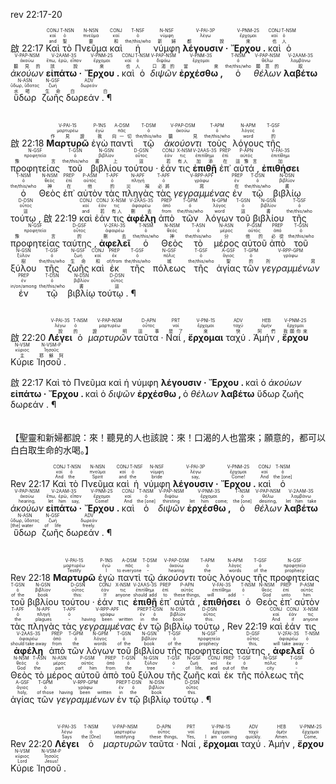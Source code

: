 rev 22:17-20


<rt>啟 22:17</rt> <RUBY><ruby><ruby>Καὶ<rt>and</rt></ruby><rt>καί</rt></ruby><rt>CONJ</rt></RUBY> <RUBY><ruby><ruby>τὸ<rt>聖</rt></ruby><rt>ὁ</rt></ruby><rt>T-NSN</rt></RUBY> <RUBY><ruby><ruby>Πνεῦμα<rt>靈</rt></ruby><rt>πνεῦμα</rt></ruby><rt>N-NSN</rt></RUBY> <RUBY><ruby><ruby>καὶ<rt>和</rt></ruby><rt>καί</rt></ruby><rt>CONJ</rt></RUBY> <RUBY><ruby><ruby>ἡ<rt>the/this/who</rt></ruby><rt>ὁ</rt></ruby><rt>T-NSF</rt></RUBY> <RUBY><ruby><ruby>νύμφη<rt>新婦</rt></ruby><rt>νύμφη</rt></ruby><rt>N-NSF</rt></RUBY> <RUBY><ruby><ruby><strong>λέγουσιν · </strong><rt>都說</rt></ruby><rt>λέγω</rt></ruby><rt>V-PAI-3P</rt></RUBY> <RUBY><ruby><ruby><strong>Ἔρχου . </strong><rt>來</rt></ruby><rt>ἔρχομαι</rt></ruby><rt>V-PNM-2S</rt></RUBY> <RUBY><ruby><ruby>καὶ<rt>也</rt></ruby><rt>καί</rt></ruby><rt>CONJ</rt></RUBY> <RUBY><ruby><ruby>ὁ<rt>人</rt></ruby><rt>ὁ</rt></ruby><rt>T-NSM</rt></RUBY> <RUBY><ruby><ruby><em>ἀκούων</em><rt>聽見的</rt></ruby><rt>ἀκούω</rt></ruby><rt>V-PAP-NSM</rt></RUBY> <RUBY><ruby><ruby><strong>εἰπάτω · </strong><rt>該說</rt></ruby><rt>ἔπω, ἐρῶ, εἶπον</rt></ruby><rt>V-2AAM-3S</rt></RUBY> <RUBY><ruby><ruby><strong>Ἔρχου . </strong><rt>來</rt></ruby><rt>ἔρχομαι</rt></ruby><rt>V-PNM-2S</rt></RUBY> <RUBY><ruby><ruby>καὶ<rt>也</rt></ruby><rt>καί</rt></ruby><rt>CONJ</rt></RUBY> <RUBY><ruby><ruby>ὁ<rt>人</rt></ruby><rt>ὁ</rt></ruby><rt>T-NSM</rt></RUBY> <RUBY><ruby><ruby><em>διψῶν</em><rt>口渴的</rt></ruby><rt>διψάω</rt></ruby><rt>V-PAP-NSM</rt></RUBY> <RUBY><ruby><ruby><strong>ἐρχέσθω , </strong><rt>當來</rt></ruby><rt>ἔρχομαι</rt></ruby><rt>V-PNM-3S</rt></RUBY> <RUBY><ruby><ruby>ὁ<rt>the/this/who</rt></ruby><rt>ὁ</rt></ruby><rt>T-NSM</rt></RUBY> <RUBY><ruby><ruby><em>θέλων</em><rt>願意的</rt></ruby><rt>θέλω</rt></ruby><rt>V-PAP-NSM</rt></RUBY> <RUBY><ruby><ruby><strong>λαβέτω</strong><rt>取</rt></ruby><rt>λαμβάνω</rt></ruby><rt>V-2AAM-3S</rt></RUBY> <RUBY><ruby><ruby>ὕδωρ<rt>水喝</rt></ruby><rt>ὕδωρ, ὕδατος</rt></ruby><rt>N-ASN</rt></RUBY> <RUBY><ruby><ruby>ζωῆς<rt>生命</rt></ruby><rt>ζωή</rt></ruby><rt>N-GSF</rt></RUBY> <RUBY><ruby><ruby>δωρεάν .  ¶ <rt>白白</rt></ruby><rt>δωρεάν</rt></ruby><rt>ADV</rt></RUBY></br></br></br> <rt>啟 22:18</rt> <RUBY><ruby><ruby><strong>Μαρτυρῶ</strong><rt>作見證</rt></ruby><rt>μαρτυρέω</rt></ruby><rt>V-PAI-1S</rt></RUBY> <RUBY><ruby><ruby>ἐγὼ<rt>我</rt></ruby><rt>ἐγώ</rt></ruby><rt>P-1NS</rt></RUBY> <RUBY><ruby><ruby>παντὶ<rt>向一切</rt></ruby><rt>πᾶς</rt></ruby><rt>A-DSM</rt></RUBY> <RUBY><ruby><ruby>τῷ<rt>the/this/who</rt></ruby><rt>ὁ</rt></ruby><rt>T-DSM</rt></RUBY> <RUBY><ruby><ruby><em>ἀκούοντι</em><rt>聽見</rt></ruby><rt>ἀκούω</rt></ruby><rt>V-PAP-DSM</rt></RUBY> <RUBY><ruby><ruby>τοὺς<rt>the/this/who</rt></ruby><rt>ὁ</rt></ruby><rt>T-APM</rt></RUBY> <RUBY><ruby><ruby>λόγους<rt>word</rt></ruby><rt>λόγος</rt></ruby><rt>N-APM</rt></RUBY> <RUBY><ruby><ruby>τῆς<rt>的</rt></ruby><rt>ὁ</rt></ruby><rt>T-GSF</rt></RUBY> <RUBY><ruby><ruby>προφητείας<rt>豫言</rt></ruby><rt>προφητεία</rt></ruby><rt>N-GSF</rt></RUBY> <RUBY><ruby><ruby>τοῦ<rt>the/this/who</rt></ruby><rt>ὁ</rt></ruby><rt>T-GSN</rt></RUBY> <RUBY><ruby><ruby>βιβλίου<rt>書上</rt></ruby><rt>βιβλίον</rt></ruby><rt>N-GSN</rt></RUBY> <RUBY><ruby><ruby>τούτου · <rt>這</rt></ruby><rt>οὗτος</rt></ruby><rt>D-GSN</rt></RUBY> <RUBY><ruby><ruby>ἐάν<rt>若</rt></ruby><rt>ἐάν</rt></ruby><rt>CONJ</rt></RUBY> <RUBY><ruby><ruby>τις<rt>有人</rt></ruby><rt>τις</rt></ruby><rt>X-NSM</rt></RUBY> <RUBY><ruby><ruby><strong>ἐπιθῇ</strong><rt>加添</rt></ruby><rt>ἐπιτίθημι</rt></ruby><rt>V-2AAS-3S</rt></RUBY> <RUBY><ruby><ruby>ἐπ᾽<rt>在</rt></ruby><rt>ἐπί</rt></ruby><rt>PREP</rt></RUBY> <RUBY><ruby><ruby>αὐτά , <rt>這豫言</rt></ruby><rt>αὐτός</rt></ruby><rt>P-APN</rt></RUBY> <RUBY><ruby><ruby><strong>ἐπιθήσει</strong><rt>加</rt></ruby><rt>ἐπιτίθημι</rt></ruby><rt>V-FAI-3S</rt></RUBY> <RUBY><ruby><ruby>ὁ<rt>the/this/who</rt></ruby><rt>ὁ</rt></ruby><rt>T-NSM</rt></RUBY> <RUBY><ruby><ruby>Θεὸς<rt>神</rt></ruby><rt>θεός</rt></ruby><rt>N-NSM</rt></RUBY> <RUBY><ruby><ruby>ἐπ᾽<rt>在</rt></ruby><rt>ἐπί</rt></ruby><rt>PREP</rt></RUBY> <RUBY><ruby><ruby>αὐτὸν<rt>他</rt></ruby><rt>αὐτός</rt></ruby><rt>P-ASM</rt></RUBY> <RUBY><ruby><ruby>τὰς<rt>的</rt></ruby><rt>ὁ</rt></ruby><rt>T-APF</rt></RUBY> <RUBY><ruby><ruby>πληγὰς<rt>災禍</rt></ruby><rt>πληγή</rt></ruby><rt>N-APF</rt></RUBY> <RUBY><ruby><ruby>τὰς<rt>必將</rt></ruby><rt>ὁ</rt></ruby><rt>T-APF</rt></RUBY> <RUBY><ruby><ruby><em>γεγραμμένας</em><rt>寫</rt></ruby><rt>γράφω</rt></ruby><rt>V-RPP-APF</rt></RUBY> <RUBY><ruby><ruby>ἐν<rt>在</rt></ruby><rt>ἐν</rt></ruby><rt>PREP</rt></RUBY> <RUBY><ruby><ruby>τῷ<rt>the/this/who</rt></ruby><rt>ὁ</rt></ruby><rt>T-DSN</rt></RUBY> <RUBY><ruby><ruby>βιβλίῳ<rt>書</rt></ruby><rt>βιβλίον</rt></ruby><rt>N-DSN</rt></RUBY> <RUBY><ruby><ruby>τούτῳ , <rt>這</rt></ruby><rt>οὗτος</rt></ruby><rt>D-DSN</rt></RUBY> <rt>啟 22:19</rt> <RUBY><ruby><ruby>καὶ<rt>and</rt></ruby><rt>καί</rt></ruby><rt>CONJ</rt></RUBY> <RUBY><ruby><ruby>ἐάν<rt>若</rt></ruby><rt>ἐάν</rt></ruby><rt>CONJ</rt></RUBY> <RUBY><ruby><ruby>τις<rt>有人</rt></ruby><rt>τις</rt></ruby><rt>X-NSM</rt></RUBY> <RUBY><ruby><ruby><strong>ἀφέλῃ</strong><rt>刪去</rt></ruby><rt>ἀφαιρέω</rt></ruby><rt>V-2AAS-3S</rt></RUBY> <RUBY><ruby><ruby>ἀπὸ<rt>from</rt></ruby><rt>ἀπό</rt></ruby><rt>PREP</rt></RUBY> <RUBY><ruby><ruby>τῶν<rt>the/this/who</rt></ruby><rt>ὁ</rt></ruby><rt>T-GPM</rt></RUBY> <RUBY><ruby><ruby>λόγων<rt>word</rt></ruby><rt>λόγος</rt></ruby><rt>N-GPM</rt></RUBY> <RUBY><ruby><ruby>τοῦ<rt>這</rt></ruby><rt>ὁ</rt></ruby><rt>T-GSN</rt></RUBY> <RUBY><ruby><ruby>βιβλίου<rt>書</rt></ruby><rt>βιβλίον</rt></ruby><rt>N-GSN</rt></RUBY> <RUBY><ruby><ruby>τῆς<rt>the/this/who</rt></ruby><rt>ὁ</rt></ruby><rt>T-GSF</rt></RUBY> <RUBY><ruby><ruby>προφητείας<rt>豫言</rt></ruby><rt>προφητεία</rt></ruby><rt>N-GSF</rt></RUBY> <RUBY><ruby><ruby>ταύτης , <rt>的</rt></ruby><rt>οὗτος</rt></ruby><rt>D-GSF</rt></RUBY> <RUBY><ruby><ruby><strong>ἀφελεῖ</strong><rt>刪去</rt></ruby><rt>ἀφαιρέω</rt></ruby><rt>V-2FAI-3S</rt></RUBY> <RUBY><ruby><ruby>ὁ<rt>the/this/who</rt></ruby><rt>ὁ</rt></ruby><rt>T-NSM</rt></RUBY> <RUBY><ruby><ruby>Θεὸς<rt>神</rt></ruby><rt>θεός</rt></ruby><rt>N-NSM</rt></RUBY> <RUBY><ruby><ruby>τὸ<rt>the/this/who</rt></ruby><rt>ὁ</rt></ruby><rt>T-ASN</rt></RUBY> <RUBY><ruby><ruby>μέρος<rt>分</rt></ruby><rt>μέρος</rt></ruby><rt>N-ASN</rt></RUBY> <RUBY><ruby><ruby>αὐτοῦ<rt>他的</rt></ruby><rt>αὐτός</rt></ruby><rt>P-GSM</rt></RUBY> <RUBY><ruby><ruby>ἀπὸ<rt>必從</rt></ruby><rt>ἀπό</rt></ruby><rt>PREP</rt></RUBY> <RUBY><ruby><ruby>τοῦ<rt>the/this/who</rt></ruby><rt>ὁ</rt></ruby><rt>T-GSN</rt></RUBY> <RUBY><ruby><ruby>ξύλου<rt>樹</rt></ruby><rt>ξύλον</rt></ruby><rt>N-GSN</rt></RUBY> <RUBY><ruby><ruby>τῆς<rt>the/this/who</rt></ruby><rt>ὁ</rt></ruby><rt>T-GSF</rt></RUBY> <RUBY><ruby><ruby>ζωῆς<rt>生命</rt></ruby><rt>ζωή</rt></ruby><rt>N-GSF</rt></RUBY> <RUBY><ruby><ruby>καὶ<rt>和</rt></ruby><rt>καί</rt></ruby><rt>CONJ</rt></RUBY> <RUBY><ruby><ruby>ἐκ<rt>of/from</rt></ruby><rt>ἐκ</rt></ruby><rt>PREP</rt></RUBY> <RUBY><ruby><ruby>τῆς<rt>the/this/who</rt></ruby><rt>ὁ</rt></ruby><rt>T-GSF</rt></RUBY> <RUBY><ruby><ruby>πόλεως<rt>城</rt></ruby><rt>πόλις</rt></ruby><rt>N-GSF</rt></RUBY> <RUBY><ruby><ruby>τῆς<rt>the/this/who</rt></ruby><rt>ὁ</rt></ruby><rt>T-GSF</rt></RUBY> <RUBY><ruby><ruby>ἁγίας<rt>聖</rt></ruby><rt>ἅγιος</rt></ruby><rt>A-GSF</rt></RUBY> <RUBY><ruby><ruby>τῶν<rt>的</rt></ruby><rt>ὁ</rt></ruby><rt>T-GPM</rt></RUBY> <RUBY><ruby><ruby><em>γεγραμμένων</em><rt>所寫</rt></ruby><rt>γράφω</rt></ruby><rt>V-RPP-GPM</rt></RUBY> <RUBY><ruby><ruby>ἐν<rt>in/on/among</rt></ruby><rt>ἐν</rt></ruby><rt>PREP</rt></RUBY> <RUBY><ruby><ruby>τῷ<rt>the/this/who</rt></ruby><rt>ὁ</rt></ruby><rt>T-DSN</rt></RUBY> <RUBY><ruby><ruby>βιβλίῳ<rt>書</rt></ruby><rt>βιβλίον</rt></ruby><rt>N-DSN</rt></RUBY> <RUBY><ruby><ruby>τούτῳ .  ¶ <rt>這</rt></ruby><rt>οὗτος</rt></ruby><rt>D-DSN</rt></RUBY></br></br></br> <rt>啟 22:20</rt> <RUBY><ruby><ruby><strong>Λέγει</strong><rt>說</rt></ruby><rt>λέγω</rt></ruby><rt>V-PAI-3S</rt></RUBY> <RUBY><ruby><ruby>ὁ<rt>的</rt></ruby><rt>ὁ</rt></ruby><rt>T-NSM</rt></RUBY> <RUBY><ruby><ruby><em>μαρτυρῶν</em><rt>證明</rt></ruby><rt>μαρτυρέω</rt></ruby><rt>V-PAP-NSM</rt></RUBY> <RUBY><ruby><ruby>ταῦτα · <rt>這事</rt></ruby><rt>οὗτος</rt></ruby><rt>D-APN</rt></RUBY> <RUBY><ruby><ruby>Ναί , <rt>是了</rt></ruby><rt>ναί</rt></ruby><rt>PRT</rt></RUBY> <RUBY><ruby><ruby><strong>ἔρχομαι</strong><rt>來</rt></ruby><rt>ἔρχομαι</rt></ruby><rt>V-PNI-1S</rt></RUBY> <RUBY><ruby><ruby>ταχύ . <rt>快</rt></ruby><rt>ταχύ</rt></ruby><rt>ADV</rt></RUBY> <RUBY><ruby><ruby>Ἀμήν , <rt>阿們</rt></ruby><rt>ἀμήν</rt></ruby><rt>HEB</rt></RUBY> <RUBY><ruby><ruby><strong>ἔρχου</strong><rt>我願你來</rt></ruby><rt>ἔρχομαι</rt></ruby><rt>V-PNM-2S</rt></RUBY> <RUBY><ruby><ruby>Κύριε<rt>主</rt></ruby><rt>κύριος</rt></ruby><rt>N-VSM</rt></RUBY> <RUBY><ruby><ruby>Ἰησοῦ . <rt>耶穌阿</rt></ruby><rt>Ἰησοῦς</rt></ruby><rt>N-VSM-P</rt></RUBY> 

啟 22:17 Καὶ τὸ Πνεῦμα καὶ ἡ νύμφη <strong>λέγουσιν · </strong> <strong>Ἔρχου . </strong> καὶ ὁ <em>ἀκούων</em> <strong>εἰπάτω · </strong> <strong>Ἔρχου . </strong> καὶ ὁ <em>διψῶν</em> <strong>ἐρχέσθω , </strong> ὁ <em>θέλων</em> <strong>λαβέτω</strong> ὕδωρ ζωῆς δωρεάν .  ¶ </br></br></br>【聖靈和新婦都說：來！聽見的人也該說：來！口渴的人也當來；願意的，都可以白白取生命的水喝。】 


<rt>Rev 22:17</rt> <RUBY><ruby><ruby>Καὶ<rt>And</rt></ruby><rt>καί</rt></ruby><rt>CONJ</rt></RUBY> <RUBY><ruby><ruby>τὸ<rt>the</rt></ruby><rt>ὁ</rt></ruby><rt>T-NSN</rt></RUBY> <RUBY><ruby><ruby>Πνεῦμα<rt>Spirit</rt></ruby><rt>πνεῦμα</rt></ruby><rt>N-NSN</rt></RUBY> <RUBY><ruby><ruby>καὶ<rt>and</rt></ruby><rt>καί</rt></ruby><rt>CONJ</rt></RUBY> <RUBY><ruby><ruby>ἡ<rt>the</rt></ruby><rt>ὁ</rt></ruby><rt>T-NSF</rt></RUBY> <RUBY><ruby><ruby>νύμφη<rt>bride</rt></ruby><rt>νύμφη</rt></ruby><rt>N-NSF</rt></RUBY> <RUBY><ruby><ruby><strong>λέγουσιν · </strong><rt>say,</rt></ruby><rt>λέγω</rt></ruby><rt>V-PAI-3P</rt></RUBY> <RUBY><ruby><ruby><strong>Ἔρχου . </strong><rt>Come!</rt></ruby><rt>ἔρχομαι</rt></ruby><rt>V-PNM-2S</rt></RUBY> <RUBY><ruby><ruby>καὶ<rt>And</rt></ruby><rt>καί</rt></ruby><rt>CONJ</rt></RUBY> <RUBY><ruby><ruby>ὁ<rt>the [one]</rt></ruby><rt>ὁ</rt></ruby><rt>T-NSM</rt></RUBY> <RUBY><ruby><ruby><em>ἀκούων</em><rt>hearing,</rt></ruby><rt>ἀκούω</rt></ruby><rt>V-PAP-NSM</rt></RUBY> <RUBY><ruby><ruby><strong>εἰπάτω · </strong><rt>let him say,</rt></ruby><rt>ἔπω, ἐρῶ, εἶπον</rt></ruby><rt>V-2AAM-3S</rt></RUBY> <RUBY><ruby><ruby><strong>Ἔρχου . </strong><rt>Come!</rt></ruby><rt>ἔρχομαι</rt></ruby><rt>V-PNM-2S</rt></RUBY> <RUBY><ruby><ruby>καὶ<rt>And</rt></ruby><rt>καί</rt></ruby><rt>CONJ</rt></RUBY> <RUBY><ruby><ruby>ὁ<rt>the [one]</rt></ruby><rt>ὁ</rt></ruby><rt>T-NSM</rt></RUBY> <RUBY><ruby><ruby><em>διψῶν</em><rt>thirsting</rt></ruby><rt>διψάω</rt></ruby><rt>V-PAP-NSM</rt></RUBY> <RUBY><ruby><ruby><strong>ἐρχέσθω , </strong><rt>let him come;</rt></ruby><rt>ἔρχομαι</rt></ruby><rt>V-PNM-3S</rt></RUBY> <RUBY><ruby><ruby>ὁ<rt>the [one]</rt></ruby><rt>ὁ</rt></ruby><rt>T-NSM</rt></RUBY> <RUBY><ruby><ruby><em>θέλων</em><rt>desiring,</rt></ruby><rt>θέλω</rt></ruby><rt>V-PAP-NSM</rt></RUBY> <RUBY><ruby><ruby><strong>λαβέτω</strong><rt>let him take</rt></ruby><rt>λαμβάνω</rt></ruby><rt>V-2AAM-3S</rt></RUBY> <RUBY><ruby><ruby>ὕδωρ<rt>[the] water</rt></ruby><rt>ὕδωρ, ὕδατος</rt></ruby><rt>N-ASN</rt></RUBY> <RUBY><ruby><ruby>ζωῆς<rt>of life</rt></ruby><rt>ζωή</rt></ruby><rt>N-GSF</rt></RUBY> <RUBY><ruby><ruby>δωρεάν .  ¶ <rt>freely.</rt></ruby><rt>δωρεάν</rt></ruby><rt>ADV</rt></RUBY></br></br></br> <rt>Rev 22:18</rt> <RUBY><ruby><ruby><strong>Μαρτυρῶ</strong><rt>Testify</rt></ruby><rt>μαρτυρέω</rt></ruby><rt>V-PAI-1S</rt></RUBY> <RUBY><ruby><ruby>ἐγὼ<rt>I</rt></ruby><rt>ἐγώ</rt></ruby><rt>P-1NS</rt></RUBY> <RUBY><ruby><ruby>παντὶ<rt>to everyone</rt></ruby><rt>πᾶς</rt></ruby><rt>A-DSM</rt></RUBY> <RUBY><ruby><ruby>τῷ<rt>-</rt></ruby><rt>ὁ</rt></ruby><rt>T-DSM</rt></RUBY> <RUBY><ruby><ruby><em>ἀκούοντι</em><rt>hearing</rt></ruby><rt>ἀκούω</rt></ruby><rt>V-PAP-DSM</rt></RUBY> <RUBY><ruby><ruby>τοὺς<rt>the</rt></ruby><rt>ὁ</rt></ruby><rt>T-APM</rt></RUBY> <RUBY><ruby><ruby>λόγους<rt>words</rt></ruby><rt>λόγος</rt></ruby><rt>N-APM</rt></RUBY> <RUBY><ruby><ruby>τῆς<rt>of the</rt></ruby><rt>ὁ</rt></ruby><rt>T-GSF</rt></RUBY> <RUBY><ruby><ruby>προφητείας<rt>prophecy</rt></ruby><rt>προφητεία</rt></ruby><rt>N-GSF</rt></RUBY> <RUBY><ruby><ruby>τοῦ<rt>of the</rt></ruby><rt>ὁ</rt></ruby><rt>T-GSN</rt></RUBY> <RUBY><ruby><ruby>βιβλίου<rt>book</rt></ruby><rt>βιβλίον</rt></ruby><rt>N-GSN</rt></RUBY> <RUBY><ruby><ruby>τούτου · <rt>this:</rt></ruby><rt>οὗτος</rt></ruby><rt>D-GSN</rt></RUBY> <RUBY><ruby><ruby>ἐάν<rt>If</rt></ruby><rt>ἐάν</rt></ruby><rt>CONJ</rt></RUBY> <RUBY><ruby><ruby>τις<rt>anyone</rt></ruby><rt>τις</rt></ruby><rt>X-NSM</rt></RUBY> <RUBY><ruby><ruby><strong>ἐπιθῇ</strong><rt>should add</rt></ruby><rt>ἐπιτίθημι</rt></ruby><rt>V-2AAS-3S</rt></RUBY> <RUBY><ruby><ruby>ἐπ᾽<rt>to</rt></ruby><rt>ἐπί</rt></ruby><rt>PREP</rt></RUBY> <RUBY><ruby><ruby>αὐτά , <rt>these things,</rt></ruby><rt>αὐτός</rt></ruby><rt>P-APN</rt></RUBY> <RUBY><ruby><ruby><strong>ἐπιθήσει</strong><rt>will add</rt></ruby><rt>ἐπιτίθημι</rt></ruby><rt>V-FAI-3S</rt></RUBY> <RUBY><ruby><ruby>ὁ<rt>-</rt></ruby><rt>ὁ</rt></ruby><rt>T-NSM</rt></RUBY> <RUBY><ruby><ruby>Θεὸς<rt>God</rt></ruby><rt>θεός</rt></ruby><rt>N-NSM</rt></RUBY> <RUBY><ruby><ruby>ἐπ᾽<rt>unto</rt></ruby><rt>ἐπί</rt></ruby><rt>PREP</rt></RUBY> <RUBY><ruby><ruby>αὐτὸν<rt>him</rt></ruby><rt>αὐτός</rt></ruby><rt>P-ASM</rt></RUBY> <RUBY><ruby><ruby>τὰς<rt>the</rt></ruby><rt>ὁ</rt></ruby><rt>T-APF</rt></RUBY> <RUBY><ruby><ruby>πληγὰς<rt>plagues</rt></ruby><rt>πληγή</rt></ruby><rt>N-APF</rt></RUBY> <RUBY><ruby><ruby>τὰς<rt>-</rt></ruby><rt>ὁ</rt></ruby><rt>T-APF</rt></RUBY> <RUBY><ruby><ruby><em>γεγραμμένας</em><rt>having been written</rt></ruby><rt>γράφω</rt></ruby><rt>V-RPP-APF</rt></RUBY> <RUBY><ruby><ruby>ἐν<rt>in</rt></ruby><rt>ἐν</rt></ruby><rt>PREP</rt></RUBY> <RUBY><ruby><ruby>τῷ<rt>the</rt></ruby><rt>ὁ</rt></ruby><rt>T-DSN</rt></RUBY> <RUBY><ruby><ruby>βιβλίῳ<rt>book</rt></ruby><rt>βιβλίον</rt></ruby><rt>N-DSN</rt></RUBY> <RUBY><ruby><ruby>τούτῳ , <rt>this.</rt></ruby><rt>οὗτος</rt></ruby><rt>D-DSN</rt></RUBY> <rt>Rev 22:19</rt> <RUBY><ruby><ruby>καὶ<rt>And</rt></ruby><rt>καί</rt></ruby><rt>CONJ</rt></RUBY> <RUBY><ruby><ruby>ἐάν<rt>if</rt></ruby><rt>ἐάν</rt></ruby><rt>CONJ</rt></RUBY> <RUBY><ruby><ruby>τις<rt>anyone</rt></ruby><rt>τις</rt></ruby><rt>X-NSM</rt></RUBY> <RUBY><ruby><ruby><strong>ἀφέλῃ</strong><rt>should take away</rt></ruby><rt>ἀφαιρέω</rt></ruby><rt>V-2AAS-3S</rt></RUBY> <RUBY><ruby><ruby>ἀπὸ<rt>from</rt></ruby><rt>ἀπό</rt></ruby><rt>PREP</rt></RUBY> <RUBY><ruby><ruby>τῶν<rt>the</rt></ruby><rt>ὁ</rt></ruby><rt>T-GPM</rt></RUBY> <RUBY><ruby><ruby>λόγων<rt>words</rt></ruby><rt>λόγος</rt></ruby><rt>N-GPM</rt></RUBY> <RUBY><ruby><ruby>τοῦ<rt>of the</rt></ruby><rt>ὁ</rt></ruby><rt>T-GSN</rt></RUBY> <RUBY><ruby><ruby>βιβλίου<rt>book</rt></ruby><rt>βιβλίον</rt></ruby><rt>N-GSN</rt></RUBY> <RUBY><ruby><ruby>τῆς<rt>of the</rt></ruby><rt>ὁ</rt></ruby><rt>T-GSF</rt></RUBY> <RUBY><ruby><ruby>προφητείας<rt>prophecy</rt></ruby><rt>προφητεία</rt></ruby><rt>N-GSF</rt></RUBY> <RUBY><ruby><ruby>ταύτης , <rt>this,</rt></ruby><rt>οὗτος</rt></ruby><rt>D-GSF</rt></RUBY> <RUBY><ruby><ruby><strong>ἀφελεῖ</strong><rt>will take away</rt></ruby><rt>ἀφαιρέω</rt></ruby><rt>V-2FAI-3S</rt></RUBY> <RUBY><ruby><ruby>ὁ<rt>-</rt></ruby><rt>ὁ</rt></ruby><rt>T-NSM</rt></RUBY> <RUBY><ruby><ruby>Θεὸς<rt>God</rt></ruby><rt>θεός</rt></ruby><rt>N-NSM</rt></RUBY> <RUBY><ruby><ruby>τὸ<rt>the</rt></ruby><rt>ὁ</rt></ruby><rt>T-ASN</rt></RUBY> <RUBY><ruby><ruby>μέρος<rt>part</rt></ruby><rt>μέρος</rt></ruby><rt>N-ASN</rt></RUBY> <RUBY><ruby><ruby>αὐτοῦ<rt>of him</rt></ruby><rt>αὐτός</rt></ruby><rt>P-GSM</rt></RUBY> <RUBY><ruby><ruby>ἀπὸ<rt>from</rt></ruby><rt>ἀπό</rt></ruby><rt>PREP</rt></RUBY> <RUBY><ruby><ruby>τοῦ<rt>the</rt></ruby><rt>ὁ</rt></ruby><rt>T-GSN</rt></RUBY> <RUBY><ruby><ruby>ξύλου<rt>tree</rt></ruby><rt>ξύλον</rt></ruby><rt>N-GSN</rt></RUBY> <RUBY><ruby><ruby>τῆς<rt>-</rt></ruby><rt>ὁ</rt></ruby><rt>T-GSF</rt></RUBY> <RUBY><ruby><ruby>ζωῆς<rt>of life,</rt></ruby><rt>ζωή</rt></ruby><rt>N-GSF</rt></RUBY> <RUBY><ruby><ruby>καὶ<rt>and</rt></ruby><rt>καί</rt></ruby><rt>CONJ</rt></RUBY> <RUBY><ruby><ruby>ἐκ<rt>out of</rt></ruby><rt>ἐκ</rt></ruby><rt>PREP</rt></RUBY> <RUBY><ruby><ruby>τῆς<rt>the</rt></ruby><rt>ὁ</rt></ruby><rt>T-GSF</rt></RUBY> <RUBY><ruby><ruby>πόλεως<rt>city</rt></ruby><rt>πόλις</rt></ruby><rt>N-GSF</rt></RUBY> <RUBY><ruby><ruby>τῆς<rt>-</rt></ruby><rt>ὁ</rt></ruby><rt>T-GSF</rt></RUBY> <RUBY><ruby><ruby>ἁγίας<rt>holy,</rt></ruby><rt>ἅγιος</rt></ruby><rt>A-GSF</rt></RUBY> <RUBY><ruby><ruby>τῶν<rt>of those</rt></ruby><rt>ὁ</rt></ruby><rt>T-GPM</rt></RUBY> <RUBY><ruby><ruby><em>γεγραμμένων</em><rt>having been written</rt></ruby><rt>γράφω</rt></ruby><rt>V-RPP-GPM</rt></RUBY> <RUBY><ruby><ruby>ἐν<rt>in</rt></ruby><rt>ἐν</rt></ruby><rt>PREP</rt></RUBY> <RUBY><ruby><ruby>τῷ<rt>the</rt></ruby><rt>ὁ</rt></ruby><rt>T-DSN</rt></RUBY> <RUBY><ruby><ruby>βιβλίῳ<rt>book</rt></ruby><rt>βιβλίον</rt></ruby><rt>N-DSN</rt></RUBY> <RUBY><ruby><ruby>τούτῳ .  ¶ <rt>this.</rt></ruby><rt>οὗτος</rt></ruby><rt>D-DSN</rt></RUBY></br></br></br> <rt>Rev 22:20</rt> <RUBY><ruby><ruby><strong>Λέγει</strong><rt>Says</rt></ruby><rt>λέγω</rt></ruby><rt>V-PAI-3S</rt></RUBY> <RUBY><ruby><ruby>ὁ<rt>the [One]</rt></ruby><rt>ὁ</rt></ruby><rt>T-NSM</rt></RUBY> <RUBY><ruby><ruby><em>μαρτυρῶν</em><rt>testifying</rt></ruby><rt>μαρτυρέω</rt></ruby><rt>V-PAP-NSM</rt></RUBY> <RUBY><ruby><ruby>ταῦτα · <rt>these things,</rt></ruby><rt>οὗτος</rt></ruby><rt>D-APN</rt></RUBY> <RUBY><ruby><ruby>Ναί , <rt>Yes,</rt></ruby><rt>ναί</rt></ruby><rt>PRT</rt></RUBY> <RUBY><ruby><ruby><strong>ἔρχομαι</strong><rt>I am coming</rt></ruby><rt>ἔρχομαι</rt></ruby><rt>V-PNI-1S</rt></RUBY> <RUBY><ruby><ruby>ταχύ . <rt>quickly.</rt></ruby><rt>ταχύ</rt></ruby><rt>ADV</rt></RUBY> <RUBY><ruby><ruby>Ἀμήν , <rt>Amen.</rt></ruby><rt>ἀμήν</rt></ruby><rt>HEB</rt></RUBY> <RUBY><ruby><ruby><strong>ἔρχου</strong><rt>Come,</rt></ruby><rt>ἔρχομαι</rt></ruby><rt>V-PNM-2S</rt></RUBY> <RUBY><ruby><ruby>Κύριε<rt>Lord</rt></ruby><rt>κύριος</rt></ruby><rt>N-VSM</rt></RUBY> <RUBY><ruby><ruby>Ἰησοῦ . <rt>Jesus!</rt></ruby><rt>Ἰησοῦς</rt></ruby><rt>N-VSM-P</rt></RUBY> 